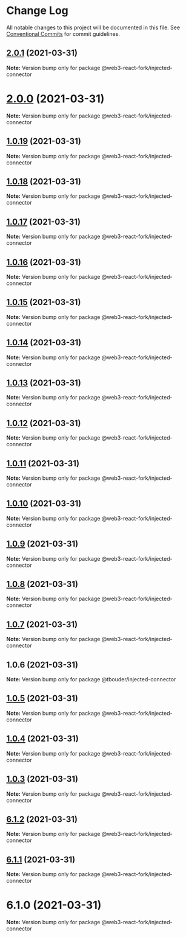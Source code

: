 # Change Log

All notable changes to this project will be documented in this file.
See [Conventional Commits](https://conventionalcommits.org) for commit guidelines.

## [2.0.1](https://github.com/TBouder/web3-react-fork/compare/@web3-react-fork/injected-connector@2.0.0...@web3-react-fork/injected-connector@2.0.1) (2021-03-31)

**Note:** Version bump only for package @web3-react-fork/injected-connector





# [2.0.0](https://github.com/TBouder/web3-react-fork/compare/@web3-react-fork/injected-connector@1.0.19...@web3-react-fork/injected-connector@2.0.0) (2021-03-31)

**Note:** Version bump only for package @web3-react-fork/injected-connector





## [1.0.19](https://github.com/TBouder/web3-react-fork/compare/@web3-react-fork/injected-connector@1.0.18...@web3-react-fork/injected-connector@1.0.19) (2021-03-31)

**Note:** Version bump only for package @web3-react-fork/injected-connector





## [1.0.18](https://github.com/TBouder/web3-react-fork/compare/@web3-react-fork/injected-connector@1.0.17...@web3-react-fork/injected-connector@1.0.18) (2021-03-31)

**Note:** Version bump only for package @web3-react-fork/injected-connector





## [1.0.17](https://github.com/TBouder/web3-react-fork/compare/@web3-react-fork/injected-connector@1.0.16...@web3-react-fork/injected-connector@1.0.17) (2021-03-31)

**Note:** Version bump only for package @web3-react-fork/injected-connector





## [1.0.16](https://github.com/TBouder/web3-react-fork/compare/@web3-react-fork/injected-connector@1.0.15...@web3-react-fork/injected-connector@1.0.16) (2021-03-31)

**Note:** Version bump only for package @web3-react-fork/injected-connector





## [1.0.15](https://github.com/TBouder/web3-react-fork/compare/@web3-react-fork/injected-connector@1.0.14...@web3-react-fork/injected-connector@1.0.15) (2021-03-31)

**Note:** Version bump only for package @web3-react-fork/injected-connector





## [1.0.14](https://github.com/TBouder/web3-react-fork/compare/@web3-react-fork/injected-connector@1.0.13...@web3-react-fork/injected-connector@1.0.14) (2021-03-31)

**Note:** Version bump only for package @web3-react-fork/injected-connector





## [1.0.13](https://github.com/TBouder/web3-react-fork/compare/@web3-react-fork/injected-connector@1.0.12...@web3-react-fork/injected-connector@1.0.13) (2021-03-31)

**Note:** Version bump only for package @web3-react-fork/injected-connector





## [1.0.12](https://github.com/TBouder/web3-react-fork/compare/@web3-react-fork/injected-connector@1.0.11...@web3-react-fork/injected-connector@1.0.12) (2021-03-31)

**Note:** Version bump only for package @web3-react-fork/injected-connector





## [1.0.11](https://github.com/TBouder/web3-react-fork/compare/@web3-react-fork/injected-connector@1.0.10...@web3-react-fork/injected-connector@1.0.11) (2021-03-31)

**Note:** Version bump only for package @web3-react-fork/injected-connector





## [1.0.10](https://github.com/TBouder/web3-react-fork/compare/@web3-react-fork/injected-connector@1.0.9...@web3-react-fork/injected-connector@1.0.10) (2021-03-31)

**Note:** Version bump only for package @web3-react-fork/injected-connector





## [1.0.9](https://github.com/TBouder/web3-react-fork/compare/@web3-react-fork/injected-connector@1.0.8...@web3-react-fork/injected-connector@1.0.9) (2021-03-31)

**Note:** Version bump only for package @web3-react-fork/injected-connector





## [1.0.8](https://github.com/TBouder/web3-react-fork/compare/@web3-react-fork/injected-connector@1.0.7...@web3-react-fork/injected-connector@1.0.8) (2021-03-31)

**Note:** Version bump only for package @web3-react-fork/injected-connector





## [1.0.7](https://github.com/TBouder/web3-react-fork/compare/@web3-react-fork/injected-connector@1.0.5...@web3-react-fork/injected-connector@1.0.7) (2021-03-31)

**Note:** Version bump only for package @web3-react-fork/injected-connector





## 1.0.6 (2021-03-31)

**Note:** Version bump only for package @tbouder/injected-connector





## [1.0.5](https://github.com/TBouder/web3-react-fork/compare/@web3-react-fork/injected-connector@1.0.4...@web3-react-fork/injected-connector@1.0.5) (2021-03-31)

**Note:** Version bump only for package @web3-react-fork/injected-connector





## [1.0.4](https://github.com/TBouder/web3-react-fork/compare/@web3-react-fork/injected-connector@1.0.3...@web3-react-fork/injected-connector@1.0.4) (2021-03-31)

**Note:** Version bump only for package @web3-react-fork/injected-connector





## [1.0.3](https://github.com/TBouder/web3-react-fork/compare/@web3-react-fork/injected-connector@6.1.2...@web3-react-fork/injected-connector@1.0.3) (2021-03-31)

**Note:** Version bump only for package @web3-react-fork/injected-connector





## [6.1.2](https://github.com/TBouder/web3-react-fork/compare/@web3-react-fork/injected-connector@6.1.1...@web3-react-fork/injected-connector@6.1.2) (2021-03-31)

**Note:** Version bump only for package @web3-react-fork/injected-connector





## [6.1.1](https://github.com/TBouder/web3-react-fork/compare/@web3-react-fork/injected-connector@6.1.0...@web3-react-fork/injected-connector@6.1.1) (2021-03-31)

**Note:** Version bump only for package @web3-react-fork/injected-connector





# 6.1.0 (2021-03-31)

**Note:** Version bump only for package @web3-react-fork/injected-connector
